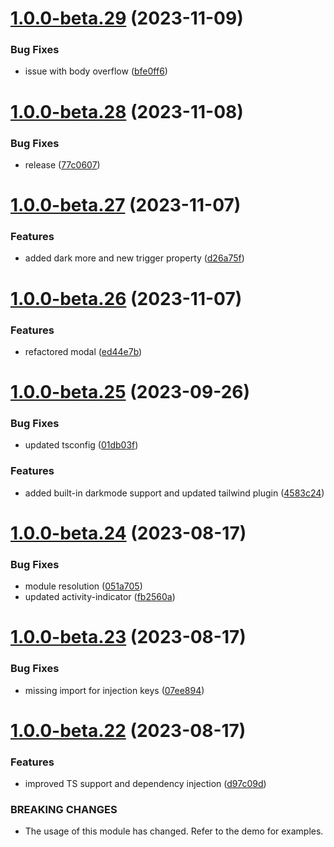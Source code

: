 # [1.0.0-beta.29](https://github.com/vue-interface/modal/compare/v1.0.0-beta.28...v1.0.0-beta.29) (2023-11-09)


### Bug Fixes

* issue with body overflow ([bfe0ff6](https://github.com/vue-interface/modal/commit/bfe0ff6d74f94bd91bbd18b3fd8abb51987f56c1))

# [1.0.0-beta.28](https://github.com/vue-interface/modal/compare/v1.0.0-beta.27...v1.0.0-beta.28) (2023-11-08)


### Bug Fixes

* release ([77c0607](https://github.com/vue-interface/modal/commit/77c0607b5e35217000d11b4cf4ddf6166dc301b8))

# [1.0.0-beta.27](https://github.com/vue-interface/modal/compare/v1.0.0-beta.26...v1.0.0-beta.27) (2023-11-07)


### Features

* added dark more and new trigger property ([d26a75f](https://github.com/vue-interface/modal/commit/d26a75f505f4c592b12c2710cd81b3e01d8e63dd))

# [1.0.0-beta.26](https://github.com/vue-interface/modal/compare/v1.0.0-beta.25...v1.0.0-beta.26) (2023-11-07)


### Features

* refactored modal ([ed44e7b](https://github.com/vue-interface/modal/commit/ed44e7bad04a3d1f682fdbfbd692ea1275f663af))

# [1.0.0-beta.25](https://github.com/vue-interface/modal/compare/v1.0.0-beta.24...v1.0.0-beta.25) (2023-09-26)


### Bug Fixes

* updated tsconfig ([01db03f](https://github.com/vue-interface/modal/commit/01db03f93775655a902c5a7d0c2754a068646192))


### Features

* added built-in darkmode support and updated tailwind plugin ([4583c24](https://github.com/vue-interface/modal/commit/4583c2429516e9572b186d6a0f533050068e5a3f))

# [1.0.0-beta.24](https://github.com/vue-interface/modal/compare/v1.0.0-beta.23...v1.0.0-beta.24) (2023-08-17)


### Bug Fixes

* module resolution ([051a705](https://github.com/vue-interface/modal/commit/051a7053d3d0070411d130016b53c32c82d3b1ba))
* updated activity-indicator ([fb2560a](https://github.com/vue-interface/modal/commit/fb2560a17b50659a11b8c696c8b44fa7403f9c8b))

# [1.0.0-beta.23](https://github.com/vue-interface/modal/compare/v1.0.0-beta.22...v1.0.0-beta.23) (2023-08-17)


### Bug Fixes

* missing import for injection keys ([07ee894](https://github.com/vue-interface/modal/commit/07ee894df936134cf3bc4dbce057bff36d9ea4eb))

# [1.0.0-beta.22](https://github.com/vue-interface/modal/compare/v1.0.0-beta.21...v1.0.0-beta.22) (2023-08-17)


### Features

* improved TS support and dependency injection ([d97c09d](https://github.com/vue-interface/modal/commit/d97c09d023b8e917e5c2f070f0de030bb93bb5f3))


### BREAKING CHANGES

* The usage of this module has changed. Refer to the demo for examples.
